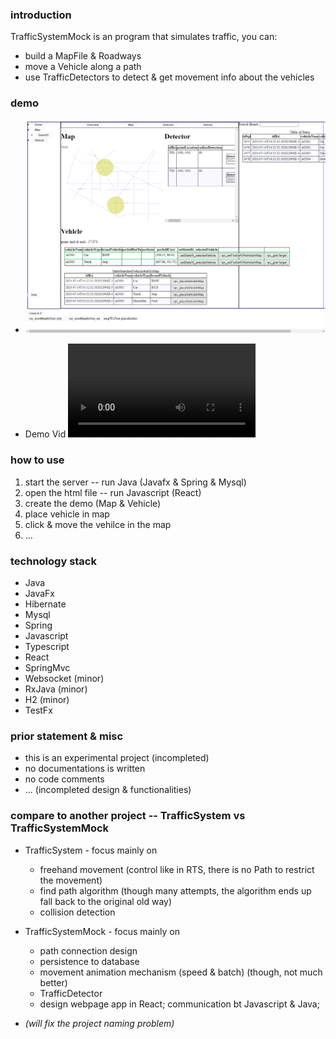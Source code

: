 ### introduction

TrafficSystemMock is an program that simulates traffic, you can: 
- build a MapFile & Roadways
- move a Vehicle along a path
- use TrafficDetectors to detect & get movement info about the vehicles

### demo

- ![Demo Img](<TrafficSystemMock Demo 20230714_230239Z Intro .png>)

- Demo Vid <video src="TrafficSystemMock%20Demo%2020230714_225153%20Intro%20.mp4" controls title="Demo Vid"></video>

### how to use

1. start the server -- run Java (Javafx & Spring & Mysql)
1. open the html file -- run Javascript (React)
1. create the demo (Map & Vehicle)
1. place vehicle in map 
1. click & move the vehilce in the map
2. ...

### technology stack

- Java
- JavaFx
- Hibernate
- Mysql
- Spring
- Javascript
- Typescript
- React
- SpringMvc
- Websocket (minor)
- RxJava (minor)
- H2 (minor)
- TestFx

### prior statement & misc

- this is an experimental project (incompleted)
- no documentations is written 
- no code comments
- ... (incompleted design & functionalities)

### compare to another project -- TrafficSystem vs TrafficSystemMock

- TrafficSystem - focus mainly on
  - freehand movement (control like in RTS, there is no Path to restrict the movement) 
  - find path algorithm (though many attempts, the algorithm ends up fall back to the original old way)
  - collision detection
- TrafficSystemMock - focus mainly on
  - path connection design
  - persistence to database
  - movement animation mechanism (speed & batch) (though, not much better)
  - TrafficDetector
  - design webpage app in React; communication bt Javascript & Java;

- *(will fix the project naming problem)*
